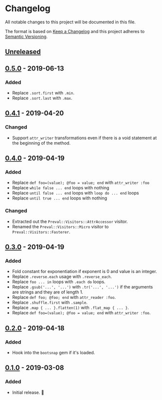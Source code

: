 # Changelog

All notable changes to this project will be documented in this file.

The format is based on [Keep a Changelog](http://keepachangelog.com/en/1.0.0/) and this project adheres to [Semantic Versioning](http://semver.org/spec/v2.0.0.html).

## [Unreleased]

## [0.5.0] - 2019-06-13

### Added

- Replace `.sort.first` with `.min`.
- Replace `.sort.last` with `.max`.

## [0.4.1] - 2019-04-20

### Changed

- Support `attr_writer` transformations even if there is a void statement at the beginning of the method.

## [0.4.0] - 2019-04-19

### Added

- Replace `def foo=(value); @foo = value; end` with `attr_writer :foo`
- Replace `while false ... end` loops with nothing
- Replace `until false ... end` loops with `loop do ... end` loops
- Replace `until true ... end` loops with nothing

### Changed

- Extracted out the `Preval::Visitors::AttrAccessor` visitor.
- Renamed the `Preval::Visitors::Micro` visitor to `Preval::Visitors::Fasterer`.

## [0.3.0] - 2019-04-19

### Added

- Fold constant for exponentiation if exponent is 0 and value is an integer.
- Replace `.reverse.each` usage with `.reverse_each`.
- Replace `foo ... in` loops with `.each do` loops.
- Replace `.gsub('...', '...')` with `.tr('...', '...')` if the arguments are strings and they are of length 1.
- Replace `def foo; @foo; end` with `attr_reader :foo`.
- Replace `.shuffle.first` with `.sample`.
- Replace `.map { ... }.flatten(1)` with `.flat_map { ... }`.
- Replace `def foo=(value); @foo = value; end` with `attr_writer :foo`.

## [0.2.0] - 2019-04-18

### Added

- Hook into the `bootsnap` gem if it's loaded.

## [0.1.0] - 2019-03-08

### Added

- Initial release. 🎉

[unreleased]: https://github.com/kddeisz/preval/compare/v0.5.0...HEAD
[0.5.0]: https://github.com/kddeisz/preval/compare/v0.4.1...v0.5.0
[0.4.1]: https://github.com/kddeisz/preval/compare/v0.4.0...v0.4.1
[0.4.0]: https://github.com/kddeisz/preval/compare/v0.3.0...v0.4.0
[0.3.0]: https://github.com/kddeisz/preval/compare/v0.2.0...v0.3.0
[0.2.0]: https://github.com/kddeisz/preval/compare/v0.1.0...v0.2.0
[0.1.0]: https://github.com/kddeisz/preval/compare/49c899...v0.1.0
